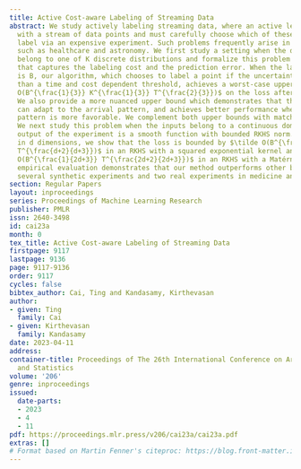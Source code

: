 ```yaml
---
title: Active Cost-aware Labeling of Streaming Data
abstract: We study actively labeling streaming data, where an active learner is faced
  with a stream of data points and must carefully choose which of these points to
  label via an expensive experiment. Such problems frequently arise in applications
  such as healthcare and astronomy. We first study a setting when the data’s inputs
  belong to one of K discrete distributions and formalize this problem via a loss
  that captures the labeling cost and the prediction error. When the labeling cost
  is B, our algorithm, which chooses to label a point if the uncertainty is larger
  than a time and cost dependent threshold, achieves a worst-case upper bound of $\tilde
  O(B^{\frac{1}{3}} K^{\frac{1}{3}} T^{\frac{2}{3}})$ on the loss after T rounds.
  We also provide a more nuanced upper bound which demonstrates that the algorithm
  can adapt to the arrival pattern, and achieves better performance when the arrival
  pattern is more favorable. We complement both upper bounds with matching lower bounds.
  We next study this problem when the inputs belong to a continuous domain and the
  output of the experiment is a smooth function with bounded RKHS norm. After T rounds
  in d dimensions, we show that the loss is bounded by $\tilde O(B^{\frac{1}{d+3}}
  T^{\frac{d+2}{d+3}})$ in an RKHS with a squared exponential kernel and by $\tilde
  O(B^{\frac{1}{2d+3}} T^{\frac{2d+2}{2d+3}})$ in an RKHS with a Matérn kernel. Our
  empirical evaluation demonstrates that our method outperforms other baselines in
  several synthetic experiments and two real experiments in medicine and astronomy.
section: Regular Papers
layout: inproceedings
series: Proceedings of Machine Learning Research
publisher: PMLR
issn: 2640-3498
id: cai23a
month: 0
tex_title: Active Cost-aware Labeling of Streaming Data
firstpage: 9117
lastpage: 9136
page: 9117-9136
order: 9117
cycles: false
bibtex_author: Cai, Ting and Kandasamy, Kirthevasan
author:
- given: Ting
  family: Cai
- given: Kirthevasan
  family: Kandasamy
date: 2023-04-11
address:
container-title: Proceedings of The 26th International Conference on Artificial Intelligence
  and Statistics
volume: '206'
genre: inproceedings
issued:
  date-parts:
  - 2023
  - 4
  - 11
pdf: https://proceedings.mlr.press/v206/cai23a/cai23a.pdf
extras: []
# Format based on Martin Fenner's citeproc: https://blog.front-matter.io/posts/citeproc-yaml-for-bibliographies/
---
```

